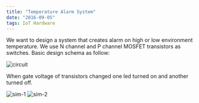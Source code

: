 ```yaml
---
title: "Temperature Alarm System"
date: "2016-09-05"
tags: IoT Hardware
---
```


We want to design a system that creates alarm on high or low environment
temperature. We use N channel and P channel MOSFET transistors as switches.
Basic design schema as follow:

![circuit](/posts/circuit.jpg)

When gate voltage of transistors changed one led turned on and another turned
off.

![sim-1](/posts/sim-1.jpg)
![sim-2](/posts/sim-2.jpg)
